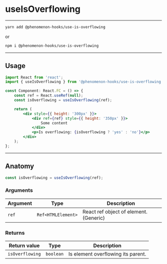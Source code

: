 # useIsOverflowing

---

```bash
yarn add @phenomenon-hooks/use-is-overflowing
```

or

```bash
npm i @phenomenon-hooks/use-is-overflowing
```

---

## Usage

```jsx
import React from 'react';
import { useIsOverflowing } from '@phenomenon-hooks/use-is-overflowing';

const Component: React.FC = () => {
    const ref = React.useRef(null);
    const isOverflowing = useIsOverflowing(ref);

    return (
        <div style={{ height: '300px' }}>
            <div ref={ref} style={{ height: '350px' }}>
                Some content
            </div>
            <p>Is overflowing: {isOverflowing ? 'yes' : 'no'}</p>
        </div>
    );
};
```

---

## Anatomy

```jsx
const isOverflowing = useIsOverflowing(ref);
```

### Arguments

| Argument | Type               | Description                            |
| -------- | ------------------ | -------------------------------------- |
| `ref`    | `Ref<HTMLElement>` | React ref object of element. (Generic) |

### Returns

| Return value    | Type      | Description                        |
| --------------- | --------- | ---------------------------------- |
| `isOverflowing` | `boolean` | Is element overflowing its parent. |
